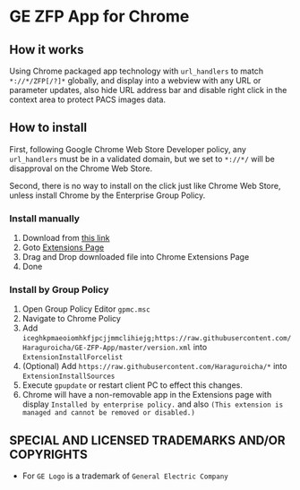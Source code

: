 # GE ZFP App for Chrome

## How it works

Using Chrome packaged app technology with `url_handlers` to match `*://*/ZFP[/?]*` globally, and display into a webview with any URL or parameter updates, also hide URL address bar and disable right click in the context area to protect PACS images data.

## How to install

First, following Google Chrome Web Store Developer policy, any `url_handlers` must be in a validated domain, but we set to `*://*/` will be disapproval on the Chrome Web Store.

Second, there is no way to install on the click just like Chrome Web Store, unless install Chrome by the Enterprise Group Policy.

### Install manually

1. Download from [this link](https://github.com/Haraguroicha/GE-ZFP-App/raw/master/GE-ZFP-App.crx)
2. Goto [Extensions Page](chrome://extensions)
3. Drag and Drop downloaded file into Chrome Extensions Page
4. Done

### Install by Group Policy

1. Open Group Policy Editor `gpmc.msc`
2. Navigate to Chrome Policy
3. Add `iceghkpmaeoiomhkfjpcjjmmclihiejg;https://raw.githubusercontent.com/Haraguroicha/GE-ZFP-App/master/version.xml` into `ExtensionInstallForcelist`
4. (Optional) Add `https://raw.githubusercontent.com/Haraguroicha/*` into `ExtensionInstallSources`
5. Execute `gpupdate` or restart client PC to effect this changes.
6. Chrome will have a non-removable app in the Extensions page with display `Installed by enterprise policy.` and also `(This extension is managed and cannot be removed or disabled.)`

## SPECIAL AND LICENSED TRADEMARKS AND/OR COPYRIGHTS

- For `GE Logo` is a trademark of `General Electric Company`

